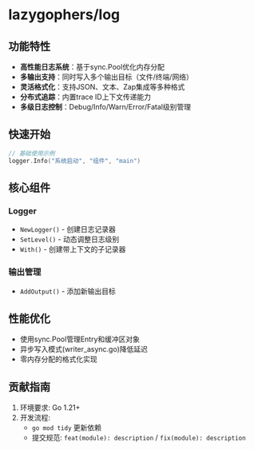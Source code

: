 # lazygophers/log

## 功能特性

- **高性能日志系统**：基于sync.Pool优化内存分配
- **多输出支持**：同时写入多个输出目标（文件/终端/网络）
- **灵活格式化**：支持JSON、文本、Zap集成等多种格式
- **分布式追踪**：内置trace ID上下文传递能力
- **多级日志控制**：Debug/Info/Warn/Error/Fatal级别管理

## 快速开始

```go
// 基础使用示例
logger.Info("系统启动", "组件", "main")
```

## 核心组件

### Logger

- `NewLogger()` - 创建日志记录器
- `SetLevel()` - 动态调整日志级别
- `With()` - 创建带上下文的子记录器

### 输出管理

- `AddOutput()` - 添加新输出目标

## 性能优化

- 使用sync.Pool管理Entry和缓冲区对象
- 异步写入模式(writer_async.go)降低延迟
- 零内存分配的格式化实现

## 贡献指南

1. 环境要求: Go 1.21+
2. 开发流程:
   - `go mod tidy` 更新依赖
   - 提交规范: `feat(module): description` / `fix(module): description`
